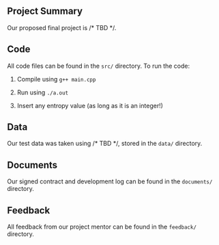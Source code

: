 ## Project Summary

Our proposed final project is /* TBD */.

## Code

All code files can be found in the `src/` directory. To run the code:

1. Compile using `g++ main.cpp`

2. Run using `./a.out`

3. Insert any entropy value (as long as it is an integer!)

## Data

Our test data was taken using /* TBD */, stored in the `data/` directory.

## Documents

Our signed contract and development log can be found in the `documents/` directory.

## Feedback

All feedback from our project mentor can be found in the `feedback/` directory.
